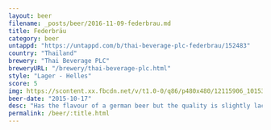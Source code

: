 ```yaml
---
layout: beer
filename: _posts/beer/2016-11-09-federbrau.md
title: Federbräu
category: beer
untappd: "https://untappd.com/b/thai-beverage-plc-federbrau/152483"
country: "Thailand"
brewery: "Thai Beverage PLC"
breweryURL: "/brewery/thai-beverage-plc.html"
style: "Lager - Helles"
score: 5
img: https://scontent.xx.fbcdn.net/v/t1.0-0/q86/p480x480/12115906_10153656865258745_5285972944996147053_n.jpg?_nc_cat=102&_nc_ht=scontent.xx&oh=25b756d723d5e8599dbc35b9e0b14c61&oe=5CD68336
beer-date: "2015-10-17"
desc: "Has the flavour of a german beer but the quality is slightly lacking"
permalink: /beer/:title.html
---
```

